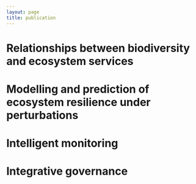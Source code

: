 ```yaml
--- 
layout: page
title: publication
---
```


# Relationships between biodiversity and ecosystem services

# Modelling and prediction of ecosystem resilience under perturbations

# Intelligent monitoring

# Integrative governance


